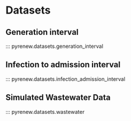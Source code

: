 # Datasets

## Generation interval

::: pyrenew.datasets.generation_interval

## Infection to admission interval

::: pyrenew.datasets.infection_admission_interval

## Simulated Wastewater Data

::: pyrenew.datasets.wastewater
